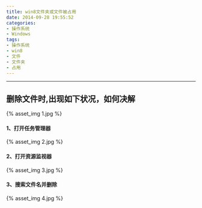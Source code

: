 ```yaml
---
title: win8文件夹或文件被占用
date: 2014-09-28 19:55:52
categories:
- 操作系统
- Windows
tags:
- 操作系统
- win8
- 文件
- 文件夹
- 占用
---
```

***
## 删除文件时,出现如下状况，如何决解
{% asset_img 1.jpg %}
<!-- more -->
#### 1、打开任务管理器
{% asset_img 2.jpg %}
#### 2、打开资源监视器
{% asset_img 3.jpg %}
#### 3、搜索文件名并删除
{% asset_img 4.jpg %}

